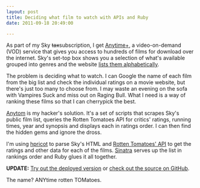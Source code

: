 ```yaml
---
layout: post
title: Deciding what film to watch with APIs and Ruby
date: 2011-09-18 20:49:00

---
```


As part of my Sky <s>tax</s>subscription, I get [Anytime+](http://www.sky.com/shop/tv/anytime-plus/), a video-on-demand (VOD) service that gives you access to hundreds of films for download over the internet. Sky's set-top box shows you a selection of what's available grouped into genres and the website [lists them alphabetically](http://www.sky.com/shop/tv/anytime-plus/whats-on/full-movies-list/). 

The problem is deciding what to watch. I can Google the name of each film from the big list and check the individual ratings on a movie website, but there's just too many to choose from. I may waste an evening on the sofa with Vampires Suck and miss out on Raging Bull. What I need is a way of ranking these films so that I can cherrypick the best.

[Anytom](https://github.com/barryf/anytom) is my hacker's solution. It's a set of scripts that scrapes Sky's public film list, queries the Rotten Tomatoes API for critics' ratings, running times, year and synopsis and displays each in ratings order. I can then find the hidden gems and ignore the dross.

I'm using [hpricot](http://hpricot.com/) to parse Sky's HTML and [Rotten Tomatoes' API](http://developer.rottentomatoes.com/) to get the ratings and other data for each of the films. [Sinatra](http://www.sinatrarb.com/) serves up the list in rankings order and Ruby glues it all together.

**UPDATE:** [Try out the deployed version](http://anytom.herokuapp.com/) or [check out the source on GitHub](https://github.com/barryf/anytom).

The name? ANYtime rotten TOMatoes.
